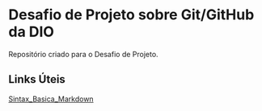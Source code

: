 # Desafio de Projeto sobre Git/GitHub da DIO
Repositório criado para o Desafio de Projeto.
## Links Úteis
[Sintax_Basica_Markdown](https://www.markdownguide.org/basic-syntax/)
